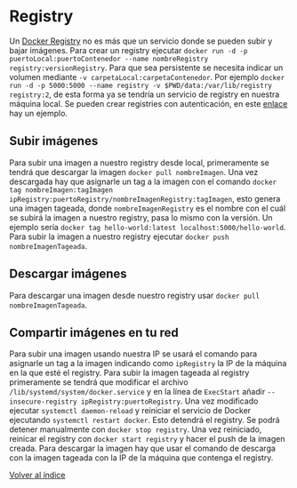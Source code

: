 # Registry

Un [Docker Registry](https://docs.docker.com/registry/) no es más que un servicio donde se pueden subir y bajar imágenes. Para crear un registry ejecutar `docker run -d -p puertoLocal:puertoContenedor --name nombreRegistry registry:versionRegistry`. Para que sea persistente se necesita indicar un volumen mediante `-v carpetaLocal:carpetaContenedor`. Por ejemplo `docker run -d -p 5000:5000 --name registry -v $PWD/data:/var/lib/registry registry:2`, de esta forma ya se tendría un servicio de registry en nuestra máquina local. Se pueden crear registries con autenticación, en este [enlace](https://learndevopsnow.tech/docker-registry-con-basic-auth/) hay un ejemplo.

## Subir imágenes

Para subir una imagen a nuestro registry desde local, primeramente se tendrá que descargar la imagen `docker pull nombreImagen`. Una vez descargada hay que asignarle un tag a la imagen con el comando `docker tag nombreImagen:tagImagen ipRegistry:puertoRegistry/nombreImagenRegistry:tagImagen`, esto genera una imagen tageada, donde `nombreImagenRegistry` es el nombre con el cuál se subirá la imagen a nuestro registry, pasa lo mismo con la versión. Un ejemplo sería `docker tag hello-world:latest localhost:5000/hello-world`. Para subir la imagen a nuestro registry ejecutar `docker push nombreImagenTageada`.

## Descargar imágenes

Para descargar una imagen desde nuestro registry usar `docker pull nombreImagenTageada`.

## Compartir imágenes en tu red

Para subir una imagen usando nuestra IP se usará el comando para asignarle un tag a la imagen indicando como `ipRegistry` la IP de la máquina en la que esté el registry. Para subir la imagen tageada al registry primeramente se tendrá que modificar el archivo `/lib/systemd/system/docker.service` y en la línea de `ExecStart` añadir `--insecure-registry ipRegistry:puertoRegistry`. Una vez modificado ejecutar `systemctl daemon-reload` y reiniciar el servicio de Docker ejecutando `systemctl restart docker`. Esto detendrá el registry. Se podrá detener manualmente con `docker stop registry`. Una vez reiniciado, reinicar el registry con `docker start registry` y hacer el push de la imagen creada. Para descargar la imagen hay que usar el comando de descarga con la imagen tageada con la IP de la máquina que contenga el registry.

[Volver al índice](../README.md)

